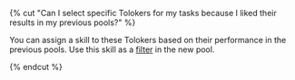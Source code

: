 {% cut "Can I select specific Tolokers for my tasks because I liked their results in my previous pools?" %}

You can assign a skill to these Tolokers based on their performance in the previous pools. Use this skill as a [filter](../../../../guide/concepts/filters.md) in the new pool.

{% endcut %}